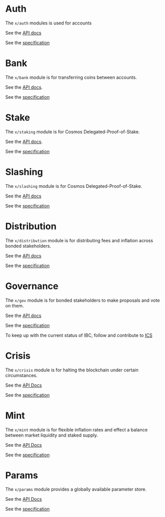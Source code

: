 # Auth 

The `x/auth` modules is used for accounts

See the [API docs](https://godoc.org/github.com/bluehelix-chain/bhchain/x/auth)

See the [specification](https://github.com/bluehelix-chain/bhchain/tree/master/docs/spec/auth)

# Bank

The `x/bank` module is for transferring coins between accounts.

See the [API docs](https://godoc.org/github.com/bluehelix-chain/bhchain/x/bank).

See the [specification](https://github.com/bluehelix-chain/bhchain/tree/master/docs/spec/bank)

# Stake

The `x/staking` module is for Cosmos Delegated-Proof-of-Stake.

See the [API docs](https://godoc.org/github.com/bluehelix-chain/bhchain/x/staking).

See the
[specification](https://github.com/bluehelix-chain/bhchain/tree/master/docs/spec/staking)

# Slashing

The `x/slashing` module is for Cosmos Delegated-Proof-of-Stake.

See the [API docs](https://godoc.org/github.com/bluehelix-chain/bhchain/x/slashing)

See the
[specification](https://github.com/bluehelix-chain/bhchain/tree/master/docs/spec/slashing)

# Distribution

The `x/distribution` module is for distributing fees and inflation across bonded
stakeholders.

See the [API docs](https://godoc.org/github.com/bluehelix-chain/bhchain/x/distribution)

See the
[specification](https://github.com/bluehelix-chain/bhchain/tree/master/docs/spec/distribution)

# Governance

The `x/gov` module is for bonded stakeholders to make proposals and vote on them.

See the [API docs](https://godoc.org/github.com/bluehelix-chain/bhchain/x/gov)

See the
[specification](https://github.com/bluehelix-chain/bhchain/tree/master/docs/spec/governance)

To keep up with the current status of IBC, follow and contribute to [ICS](https://github.com/cosmos/ics)

# Crisis

The `x/crisis` module is for halting the blockchain under certain circumstances.

See the [API Docs](https://godoc.org/github.com/bluehelix-chain/bhchain/x/crisis)

See the [specification](https://github.com/bluehelix-chain/bhchain/blob/master/docs/spec/crisis)

# Mint

The `x/mint` module is for flexible inflation rates and effect a balance between market liquidity and staked supply.

See the [API Docs](https://godoc.org/github.com/bluehelix-chain/bhchain/x/mint)

See the [specification](https://github.com/bluehelix-chain/bhchain/blob/master/docs/spec/mint)

# Params

The `x/params` module provides a globally available parameter store.

See the [API Docs](https://godoc.org/github.com/bluehelix-chain/bhchain/x/params)

See the [specification](https://github.com/bluehelix-chain/bhchain/blob/master/docs/spec/params)
